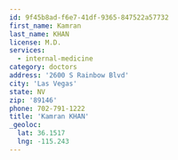 ```yaml
---
id: 9f45b8ad-f6e7-41df-9365-847522a57732
first_name: Kamran
last_name: KHAN
license: M.D.
services:
  - internal-medicine
category: doctors
address: '2600 S Rainbow Blvd'
city: 'Las Vegas'
state: NV
zip: '89146'
phone: 702-791-1222
title: 'Kamran KHAN'
_geoloc:
  lat: 36.1517
  lng: -115.243
---
```

